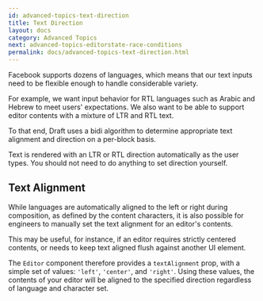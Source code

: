 ```yaml
---
id: advanced-topics-text-direction
title: Text Direction
layout: docs
category: Advanced Topics
next: advanced-topics-editorstate-race-conditions
permalink: docs/advanced-topics-text-direction.html
---
```


Facebook supports dozens of languages, which means that our text inputs need
to be flexible enough to handle considerable variety.

For example, we want input behavior for RTL languages such as Arabic and Hebrew
to meet users' expectations. We also want to be able to support editor contents
with a mixture of LTR and RTL text.

To that end, Draft uses a bidi algorithm to determine appropriate
text alignment and direction on a per-block basis.

Text is rendered with an LTR or RTL direction automatically as the user types.
You should not need to do anything to set direction yourself.

## Text Alignment

While languages are automatically aligned to the left or right during composition,
as defined by the content characters, it is also possible for engineers to
manually set the text alignment for an editor's contents.

This may be useful, for instance, if an editor requires strictly centered
contents, or needs to keep text aligned flush against another UI element.

The `Editor` component therefore provides a `textAlignment` prop, with a
simple set of values: `'left'`, `'center'`, and `'right'`. Using these values,
the contents of your editor will be aligned to the specified direction regardless
of language and character set.
